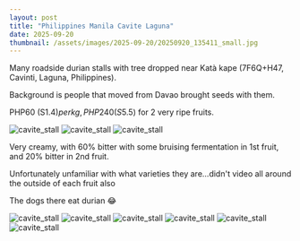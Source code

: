 ```yaml
---
layout: post
title: "Philippines Manila Cavite Laguna"
date: 2025-09-20
thumbnail: /assets/images/2025-09-20/20250920_135411_small.jpg
---
```


Many roadside durian stalls with tree dropped near Katà kape (7F6Q+H47, Cavinti, Laguna, Philippines). 

Background is people that moved from Davao brought seeds with them. 

PHP60 (S$1.4) per kg, PHP240 (S$5.5) for 2 very ripe fruits.

<img src="/assets/images/2025-09-20/20250920_132437_small.jpg" class="small-img" alt="cavite_stall">
<img src="/assets/images/2025-09-20/20250920_132445(0)_small.jpg" class="small-img" alt="cavite_stall">
<img src="/assets/images/2025-09-20/20250920_132901_small.jpg" class="small-img" alt="cavite_stall">

Very creamy, with 60% bitter with some bruising fermentation in 1st fruit, and 20% bitter in 2nd fruit.

Unfortunately unfamiliar with what varieties they are...didn't video all around the outside of each fruit also

The dogs there eat durian 😂

<img src="/assets/images/2025-09-20/20250920_135411_small.jpg" class="small-img" alt="cavite_stall">
<img src="/assets/images/2025-09-20/20250920_132957_small.jpg" class="small-img" alt="cavite_stall">
<img src="/assets/images/2025-09-20/20250920_133127_small.jpg" class="small-img" alt="cavite_stall">
<img src="/assets/images/2025-09-20/20250920_133131_small.jpg" class="small-img" alt="cavite_stall">
<img src="/assets/images/2025-09-20/20250920_133813_small.jpg" class="small-img" alt="cavite_stall">
<img src="/assets/images/2025-09-20/20250920_134556_small.jpg" class="small-img" alt="cavite_stall">



